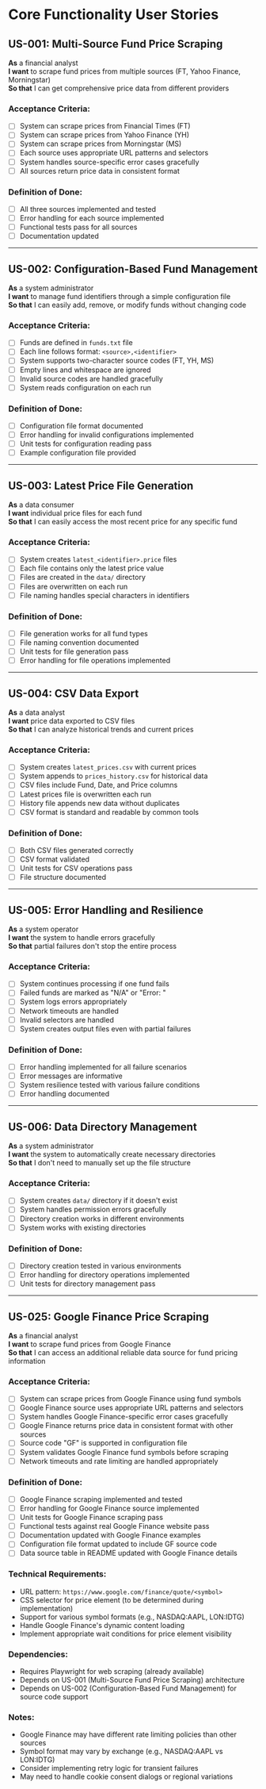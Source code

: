 # Core Functionality User Stories

## US-001: Multi-Source Fund Price Scraping

**As** a financial analyst  
**I want** to scrape fund prices from multiple sources (FT, Yahoo Finance, Morningstar)  
**So that** I can get comprehensive price data from different providers

### Acceptance Criteria:
- [ ] System can scrape prices from Financial Times (FT)
- [ ] System can scrape prices from Yahoo Finance (YH)
- [ ] System can scrape prices from Morningstar (MS)
- [ ] Each source uses appropriate URL patterns and selectors
- [ ] System handles source-specific error cases gracefully
- [ ] All sources return price data in consistent format

### Definition of Done:
- [ ] All three sources implemented and tested
- [ ] Error handling for each source implemented
- [ ] Functional tests pass for all sources
- [ ] Documentation updated

---

## US-002: Configuration-Based Fund Management

**As** a system administrator  
**I want** to manage fund identifiers through a simple configuration file  
**So that** I can easily add, remove, or modify funds without changing code

### Acceptance Criteria:
- [ ] Funds are defined in `funds.txt` file
- [ ] Each line follows format: `<source>,<identifier>`
- [ ] System supports two-character source codes (FT, YH, MS)
- [ ] Empty lines and whitespace are ignored
- [ ] Invalid source codes are handled gracefully
- [ ] System reads configuration on each run

### Definition of Done:
- [ ] Configuration file format documented
- [ ] Error handling for invalid configurations implemented
- [ ] Unit tests for configuration reading pass
- [ ] Example configuration file provided

---

## US-003: Latest Price File Generation

**As** a data consumer  
**I want** individual price files for each fund  
**So that** I can easily access the most recent price for any specific fund

### Acceptance Criteria:
- [ ] System creates `latest_<identifier>.price` files
- [ ] Each file contains only the latest price value
- [ ] Files are created in the `data/` directory
- [ ] Files are overwritten on each run
- [ ] File naming handles special characters in identifiers

### Definition of Done:
- [ ] File generation works for all fund types
- [ ] File naming convention documented
- [ ] Unit tests for file generation pass
- [ ] Error handling for file operations implemented

---

## US-004: CSV Data Export

**As** a data analyst  
**I want** price data exported to CSV files  
**So that** I can analyze historical trends and current prices

### Acceptance Criteria:
- [ ] System creates `latest_prices.csv` with current prices
- [ ] System appends to `prices_history.csv` for historical data
- [ ] CSV files include Fund, Date, and Price columns
- [ ] Latest prices file is overwritten each run
- [ ] History file appends new data without duplicates
- [ ] CSV format is standard and readable by common tools

### Definition of Done:
- [ ] Both CSV files generated correctly
- [ ] CSV format validated
- [ ] Unit tests for CSV operations pass
- [ ] File structure documented

---

## US-005: Error Handling and Resilience

**As** a system operator  
**I want** the system to handle errors gracefully  
**So that** partial failures don't stop the entire process

### Acceptance Criteria:
- [ ] System continues processing if one fund fails
- [ ] Failed funds are marked as "N/A" or "Error: <message>"
- [ ] System logs errors appropriately
- [ ] Network timeouts are handled
- [ ] Invalid selectors are handled
- [ ] System creates output files even with partial failures

### Definition of Done:
- [ ] Error handling implemented for all failure scenarios
- [ ] Error messages are informative
- [ ] System resilience tested with various failure conditions
- [ ] Error handling documented

---

## US-006: Data Directory Management

**As** a system administrator  
**I want** the system to automatically create necessary directories  
**So that** I don't need to manually set up the file structure

### Acceptance Criteria:
- [ ] System creates `data/` directory if it doesn't exist
- [ ] System handles permission errors gracefully
- [ ] Directory creation works in different environments
- [ ] System works with existing directories

### Definition of Done:
- [ ] Directory creation tested in various environments
- [ ] Error handling for directory operations implemented
- [ ] Unit tests for directory management pass 

---

## US-025: Google Finance Price Scraping

**As** a financial analyst  
**I want** to scrape fund prices from Google Finance  
**So that** I can access an additional reliable data source for fund pricing information

### Acceptance Criteria:
- [ ] System can scrape prices from Google Finance using fund symbols
- [ ] Google Finance source uses appropriate URL patterns and selectors
- [ ] System handles Google Finance-specific error cases gracefully
- [ ] Google Finance returns price data in consistent format with other sources
- [ ] Source code "GF" is supported in configuration file
- [ ] System validates Google Finance fund symbols before scraping
- [ ] Network timeouts and rate limiting are handled appropriately

### Definition of Done:
- [ ] Google Finance scraping implemented and tested
- [ ] Error handling for Google Finance source implemented
- [ ] Unit tests for Google Finance scraping pass
- [ ] Functional tests against real Google Finance website pass
- [ ] Documentation updated with Google Finance examples
- [ ] Configuration file format updated to include GF source code
- [ ] Data source table in README updated with Google Finance details

### Technical Requirements:
- URL pattern: `https://www.google.com/finance/quote/<symbol>`
- CSS selector for price element (to be determined during implementation)
- Support for various symbol formats (e.g., NASDAQ:AAPL, LON:IDTG)
- Handle Google Finance's dynamic content loading
- Implement appropriate wait conditions for price element visibility

### Dependencies:
- Requires Playwright for web scraping (already available)
- Depends on US-001 (Multi-Source Fund Price Scraping) architecture
- Depends on US-002 (Configuration-Based Fund Management) for source code support

### Notes:
- Google Finance may have different rate limiting policies than other sources
- Symbol format may vary by exchange (e.g., NASDAQ:AAPL vs LON:IDTG)
- Consider implementing retry logic for transient failures
- May need to handle cookie consent dialogs or regional variations